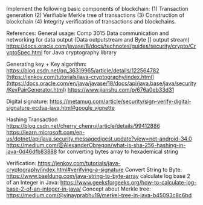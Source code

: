 Implement the following basic components of blockchain: 
(1) Transaction generation 
(2) Verifiable Merkle tree of transactions 
(3) Construction of blockchain 
(4) Integrity verification of transactions and blockchains.


References:
General usage:
Comp 3015 Data communication and networking for data output (Data outputstream and Byte [] output stream)
https://docs.oracle.com/javase/8/docs/technotes/guides/security/crypto/CryptoSpec.html for Java cryptography library

Generating key + Key algorithm: 
https://blog.csdn.net/qq_36319965/article/details/122564782
[https://jenkov.com/tutorials/java-cryptography/index.html](https://docs.oracle.com/en/java/javase/18/docs/api/java.base/java/security/KeyPairGenerator.html)
https://www.jianshu.com/p/676a0eb33d31

Digital signature:
https://metamug.com/article/security/sign-verify-digital-signature-ecdsa-java.html#google_vignette

Hashing Transaction 
https://blog.csdn.net/cherry_chenrui/article/details/99412886
https://learn.microsoft.com/en-us/dotnet/api/java.security.messagedigest.update?view=net-android-34.0
https://medium.com/@AlexanderObregon/what-is-sha-256-hashing-in-java-0d46dfb83888 for converting bytes array to hexademical string 

Verification:
https://jenkov.com/tutorials/java-cryptography/index.html#verifying-a-signature
Convert String to Byte:
https://www.baeldung.com/java-string-to-byte-array
calculate log base 2 of an Integer in Java:
https://www.geeksforgeeks.org/how-to-calculate-log-base-2-of-an-integer-in-java/
Concept about Merkle tree:
https://medium.com/@vinayprabhu19/merkel-tree-in-java-b45093c8c6bd

